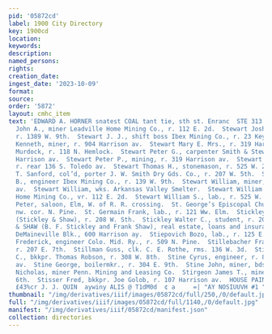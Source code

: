 ```yaml
---
pid: '05872cd'
label: 1900 City Directory
key: 1900cd
location: 
keywords: 
description: 
named_persons: 
rights: 
creation_date: 
ingest_date: '2023-10-09'
format: 
source: 
order: '5872'
layout: cmhc_item
text: 'EDWARD A. HORNER snatest COAL tant tie, sth st. Enranc  STE 313 , STI Stewart
  John A., miner Leadville Home Mining Co., r. 112 E. 2d.  Stewart Joshua B., mining,
  r. 1389 W. 9th.  Stewart J. J., shift boss Ibex Mining Co., r. 23 Keystone Blk.  Stewart
  Kenneth, miner, r. 904 Harrison av.  Stewart Mary E. Mrs., r. 319 Harrison av.  Stewart
  Murdock, r. 118 N. Hemlock.  Stewart Peter G., carpenter Smith & Stewart, r. 1318
  Harrison av.  Stewart Peter P., mining, r. 319 Harrison av.  Stewart Robert, miner,
  r. rear 136 S. Toledo av.  Stewart Thomas H., stonemason, r. 525 W. 2d.  Stewart
  T. Sanford, col’d, porter J. W. Smith Dry Gds. Co., r. 207 W. 5th.  Stewart Walter
  B., engineer Ibex Mining Co., r. 139 W. 9th.  Stewart William, miner, r. 904 Harrison
  av.  Stewart William, wks. Arkansas Valley Smelter.  Stewart William H., miner Leadville
  Home Mining Co., vr. 112 E. 2d.  Stewart William S., lab., r. 525 W. 2d.  St. Francis
  Peter, saloon, Elm, W. of R. R. crossing.  St. George’s Episcopal Church, W. 4th,
  nw. cor. N. Pine.  St. Germain Frank, lab., r. 121 Ww. Elm.  Stickley Benjamin F.
  (Stickley & Shaw), r. 208 W. Sth.  Stickley Walter C., student, r. 208 W. Sth. .  STICKLEY
  & SHAW (B. F. Stickley and Frank Shaw), real estate, loans and insurance, 1-2-3
  DeMaineville Blk., 600 Harrison ay.  Stiepovich Bozo, lab., r. 125 E. 2d.  Stiffier
  Frederick, engineer Colo. Mid. Ry., r. 509 N. Pine.  Stillebacher Frank, miner,
  r. 207 E. 7th.  Stillman Guss, clk. C. E. Rothe, rms. 136 W. 3d.  Stilwell John
  C., bkkpr. Thomas Robson, r. 308 W. 8th.  Stine Cyrus, engineer, r. 804 Harrison
  av.  Stine George, boilermkr., r. 304 E. 9th.  Stine John, miner, bds. 208 E. 5th.  Stippen
  Nicholas, miner Penn. Mining and Leasing Co.  Stirgeon James T., miner, r. 720 E.
  6th.  Stisser Fred, bkkpr. Joe Golob, r. 107 Harrison av.  HOUSE PAINTING, i234
  £43%cr J. J. QUIN  aywiny ALIS @ T1dM0d  ¢ a     =| "AY NOSIUUVH #1 "33 '
thumbnail: "/img/derivatives/iiif/images/05872cd/full/250,/0/default.jpg"
full: "/img/derivatives/iiif/images/05872cd/full/1140,/0/default.jpg"
manifest: "/img/derivatives/iiif/05872cd/manifest.json"
collection: directories
---
```

